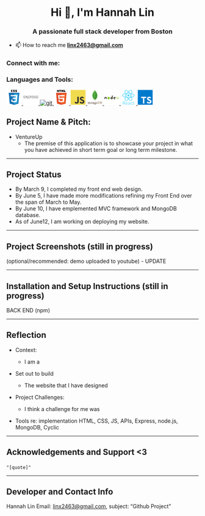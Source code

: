 <h1 align="center">Hi 👋, I'm Hannah Lin</h1>
<h3 align="center">A passionate full stack developer from Boston</h3>

- 📫 How to reach me **linx2463@gmail.com**

<h3 align="left">Connect with me:</h3>
<p align="left">
</p>

<h3 align="left">Languages and Tools:</h3>
<p align="left"> <a href="https://www.w3schools.com/css/" target="_blank" rel="noreferrer"> <img src="https://raw.githubusercontent.com/devicons/devicon/master/icons/css3/css3-original-wordmark.svg" alt="css3" width="40" height="40"/> </a> <a href="https://expressjs.com" target="_blank" rel="noreferrer"> <img src="https://raw.githubusercontent.com/devicons/devicon/master/icons/express/express-original-wordmark.svg" alt="express" width="40" height="40"/> </a> <a href="https://git-scm.com/" target="_blank" rel="noreferrer"> <img src="https://www.vectorlogo.zone/logos/git-scm/git-scm-icon.svg" alt="git" width="40" height="40"/> </a> <a href="https://www.w3.org/html/" target="_blank" rel="noreferrer"> <img src="https://raw.githubusercontent.com/devicons/devicon/master/icons/html5/html5-original-wordmark.svg" alt="html5" width="40" height="40"/> </a> <a href="https://developer.mozilla.org/en-US/docs/Web/JavaScript" target="_blank" rel="noreferrer"> <img src="https://raw.githubusercontent.com/devicons/devicon/master/icons/javascript/javascript-original.svg" alt="javascript" width="40" height="40"/> </a> <a href="https://www.mongodb.com/" target="_blank" rel="noreferrer"> <img src="https://raw.githubusercontent.com/devicons/devicon/master/icons/mongodb/mongodb-original-wordmark.svg" alt="mongodb" width="40" height="40"/> </a> <a href="https://nodejs.org" target="_blank" rel="noreferrer"> <img src="https://raw.githubusercontent.com/devicons/devicon/master/icons/nodejs/nodejs-original-wordmark.svg" alt="nodejs" width="40" height="40"/> </a> <a href="https://reactjs.org/" target="_blank" rel="noreferrer"> <img src="https://raw.githubusercontent.com/devicons/devicon/master/icons/react/react-original-wordmark.svg" alt="react" width="40" height="40"/> </a> <a href="https://www.typescriptlang.org/" target="_blank" rel="noreferrer"> <img src="https://raw.githubusercontent.com/devicons/devicon/master/icons/typescript/typescript-original.svg" alt="typescript" width="40" height="40"/> </a> </p>

## Project Name & Pitch: 
* VentureUp 
    * The premise of this application is to showcase your project in what you have achieved in short term goal or long term milestone. 
___
## Project Status 
* By March 9, I completed my front end web design. 
* By June 5, I have made more modifications refining my Front End over the span of March to May. 
* By June 10, I have emplemented MVC framework and MongoDB database. 
* As of June12, I am working on deploying my website. 
___
## Project Screenshots (still in progress)
(optional/recommended: demo uploaded to youtube) - UPDATE
<!-- Screen 1 
Screen 2  -->
___
## Installation and Setup Instructions (still in progress) 
BACK END (npm) 
<!-- Clone 
Install 
To Run Test Suite 
To Start Server 
To Visit App  -->
___
## Reflection
* Context: 
    * I am a 

* Set out to build 
    * The website that I have designed 

* Project Challenges:
    * I think a challenge for me was 

<!-- * Unexpected Obstacles  -->

* Tools re: implementation  HTML, CSS, JS, APIs, Express, node.js, MongoDB, Cyclic
___
## Acknowledgements and Support <3
`"[quote]"`
___
## Developer and Contact Info
Hannah Lin
Email: linx2463@gmail.com, subject: “Github Project”
